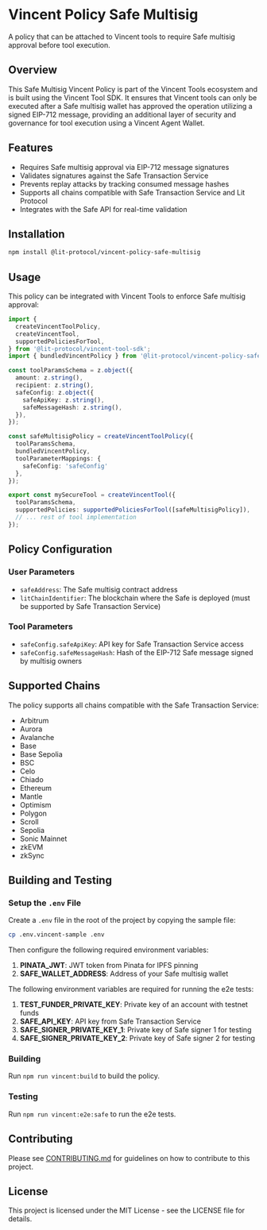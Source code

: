 # Vincent Policy Safe Multisig

A policy that can be attached to Vincent tools to require Safe multisig approval before tool execution.

## Overview

This Safe Multisig Vincent Policy is part of the Vincent Tools ecosystem and is built using the Vincent Tool SDK. It ensures that Vincent tools can only be executed after a Safe multisig wallet has approved the operation utilizing a signed EIP-712 message, providing an additional layer of security and governance for tool execution using a Vincent Agent Wallet.

## Features

- Requires Safe multisig approval via EIP-712 message signatures
- Validates signatures against the Safe Transaction Service
- Prevents replay attacks by tracking consumed message hashes
- Supports all chains compatible with Safe Transaction Service and Lit Protocol
- Integrates with the Safe API for real-time validation

## Installation

```bash
npm install @lit-protocol/vincent-policy-safe-multisig
```

## Usage

This policy can be integrated with Vincent Tools to enforce Safe multisig approval:

```typescript
import {
  createVincentToolPolicy,
  createVincentTool,
  supportedPoliciesForTool,
} from '@lit-protocol/vincent-tool-sdk';
import { bundledVincentPolicy } from '@lit-protocol/vincent-policy-safe-multisig';

const toolParamsSchema = z.object({
  amount: z.string(),
  recipient: z.string(),
  safeConfig: z.object({
    safeApiKey: z.string(),
    safeMessageHash: z.string(),
  }),
});

const safeMultisigPolicy = createVincentToolPolicy({
  toolParamsSchema,
  bundledVincentPolicy,
  toolParameterMappings: { 
    safeConfig: 'safeConfig'
  },
});

export const mySecureTool = createVincentTool({
  toolParamsSchema,
  supportedPolicies: supportedPoliciesForTool([safeMultisigPolicy]),
  // ... rest of tool implementation
});
```

## Policy Configuration

### User Parameters

- `safeAddress`: The Safe multisig contract address
- `litChainIdentifier`: The blockchain where the Safe is deployed (must be supported by Safe Transaction Service)

### Tool Parameters

- `safeConfig.safeApiKey`: API key for Safe Transaction Service access
- `safeConfig.safeMessageHash`: Hash of the EIP-712 Safe message signed by multisig owners

## Supported Chains

The policy supports all chains compatible with the Safe Transaction Service:

- Arbitrum
- Aurora
- Avalanche
- Base
- Base Sepolia
- BSC
- Celo
- Chiado
- Ethereum
- Mantle
- Optimism
- Polygon
- Scroll
- Sepolia
- Sonic Mainnet
- zkEVM
- zkSync

## Building and Testing

### Setup the `.env` File

Create a `.env` file in the root of the project by copying the sample file:

```bash
cp .env.vincent-sample .env
```

Then configure the following required environment variables:

1. **PINATA_JWT**: JWT token from Pinata for IPFS pinning
2. **SAFE_WALLET_ADDRESS**: Address of your Safe multisig wallet

The following environment variables are required for running the e2e tests:

1. **TEST_FUNDER_PRIVATE_KEY**: Private key of an account with testnet funds
2. **SAFE_API_KEY**: API key from Safe Transaction Service
3. **SAFE_SIGNER_PRIVATE_KEY_1**: Private key of Safe signer 1 for testing
4. **SAFE_SIGNER_PRIVATE_KEY_2**: Private key of Safe signer 2 for testing

### Building

Run `npm run vincent:build` to build the policy.

### Testing

Run `npm run vincent:e2e:safe` to run the e2e tests.

## Contributing

Please see [CONTRIBUTING.md](./CONTRIBUTING.md) for guidelines on how to contribute to this project.

## License

This project is licensed under the MIT License - see the LICENSE file for details.